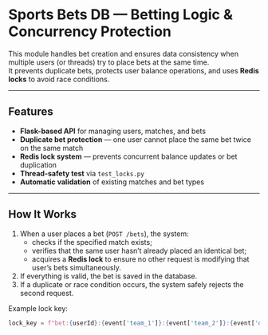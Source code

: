 # Sports Bets DB — Betting Logic & Concurrency Protection

This module handles bet creation and ensures data consistency when multiple users (or threads) try to place bets at the same time.  
It prevents duplicate bets, protects user balance operations, and uses **Redis locks** to avoid race conditions.

---

## Features

- **Flask-based API** for managing users, matches, and bets  
- **Duplicate bet protection** — one user cannot place the same bet twice on the same match  
- **Redis lock system** — prevents concurrent balance updates or bet duplication  
- **Thread-safety test** via `test_locks.py`  
- **Automatic validation** of existing matches and bet types  

---

## How It Works

1. When a user places a bet (`POST /bets`), the system:
   - checks if the specified match exists;
   - verifies that the same user hasn’t already placed an identical bet;
   - acquires a **Redis lock** to ensure no other request is modifying that user’s bets simultaneously.
2. If everything is valid, the bet is saved in the database.
3. If a duplicate or race condition occurs, the system safely rejects the second request.
 
Example lock key:
```python
lock_key = f"bet:{userId}:{event['team_1']}:{event['team_2']}:{event['date']}"
